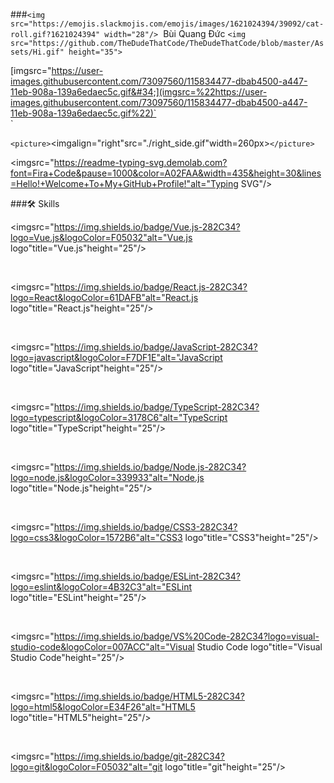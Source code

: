 
###`<img src="https://emojis.slackmojis.com/emojis/images/1621024394/39092/cat-roll.gif?1621024394" width="28"/>`&nbsp; Bùi Quang Đức `<img src="https://github.com/TheDudeThatCode/TheDudeThatCode/blob/master/Assets/Hi.gif" height="35">`

[imgsrc=&#34;https://user-images.githubusercontent.com/73097560/115834477-dbab4500-a447-11eb-908a-139a6edaec5c.gif&#34;](imgsrc=%22https://user-images.githubusercontent.com/73097560/115834477-dbab4500-a447-11eb-908a-139a6edaec5c.gif%22)`<br>`

`<picture>`<imgalign="right"src="./right_side.gif"width=260px>`</picture>`

<imgsrc="https://readme-typing-svg.demolab.com?font=Fira+Code&pause=1000&color=A02FAA&width=435&height=30&lines=Hello!+Welcome+To+My+GitHub+Profile!"alt="Typing SVG"/>

###🛠 Skills

[]()

<imgsrc="https://img.shields.io/badge/Vue.js-282C34?logo=Vue.js&logoColor=F05032"alt="Vue.js logo"title="Vue.js"height="25"/>

&nbsp;

<imgsrc="https://img.shields.io/badge/React.js-282C34?logo=React&logoColor=61DAFB"alt="React.js logo"title="React.js"height="25"/>

&nbsp;

<imgsrc="https://img.shields.io/badge/JavaScript-282C34?logo=javascript&logoColor=F7DF1E"alt="JavaScript logo"title="JavaScript"height="25"/>

&nbsp;

<imgsrc="https://img.shields.io/badge/TypeScript-282C34?logo=typescript&logoColor=3178C6"alt="TypeScript logo"title="TypeScript"height="25"/>

&nbsp;

<imgsrc="https://img.shields.io/badge/Node.js-282C34?logo=node.js&logoColor=339933"alt="Node.js logo"title="Node.js"height="25"/>

&nbsp;

<imgsrc="https://img.shields.io/badge/CSS3-282C34?logo=css3&logoColor=1572B6"alt="CSS3 logo"title="CSS3"height="25"/>

&nbsp;

<imgsrc="https://img.shields.io/badge/ESLint-282C34?logo=eslint&logoColor=4B32C3"alt="ESLint logo"title="ESLint"height="25"/>

&nbsp;

<imgsrc="https://img.shields.io/badge/VS%20Code-282C34?logo=visual-studio-code&logoColor=007ACC"alt="Visual Studio Code logo"title="Visual Studio Code"height="25"/>

&nbsp;

<imgsrc="https://img.shields.io/badge/HTML5-282C34?logo=html5&logoColor=E34F26"alt="HTML5 logo"title="HTML5"height="25"/>

&nbsp;

<imgsrc="https://img.shields.io/badge/git-282C34?logo=git&logoColor=F05032"alt="git logo"title="git"height="25"/>

&nbsp;
